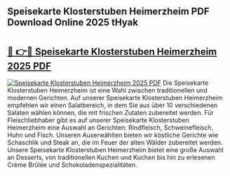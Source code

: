 ## Speisekarte Klosterstuben Heimerzheim PDF Download Online 2025 tHyak

# <h2><a href="http://gc9u0o4.nevu.top/?p=Speisekarte+Klosterstuben+Heimerzheim">🔗 👉🔴 Speisekarte Klosterstuben Heimerzheim 2025 PDF</a></h2>

[![Speisekarte Klosterstuben Heimerzheim 2025 PDF](https://i.imgur.com/dBaPXMq.png)](http://gc9u0o4.nevu.top/?p=Speisekarte+Klosterstuben+Heimerzheim)
Die Speisekarte Klosterstuben Heimerzheim ist eine Wahl zwischen traditionellen und modernen Gerichten. Auf unserer Speisekarte Klosterstuben Heimerzheim empfehlen wir einen Salatbereich, in dem Sie aus über 10 verschiedenen Salaten wählen können, die mit frischen Zutaten zubereitet werden. Für Fleischliebhaber gibt es auf unserer Speisekarte Klosterstuben Heimerzheim eine Auswahl an Gerichten: Rindfleisch, Schweinefleisch, Huhn und Fisch. Unseren Auserwählten bieten wir köstliche Gerichte wie Schaschlik und Steak an, die im Feuer der alten Wälder zubereitet werden. Unsere Speisekarte Klosterstuben Heimerzheim bietet eine große Auswahl an Desserts, von traditionellen Kuchen und Kuchen bis hin zu erlesenen Crème Brûlée und Schokoladenspezialitäten.
